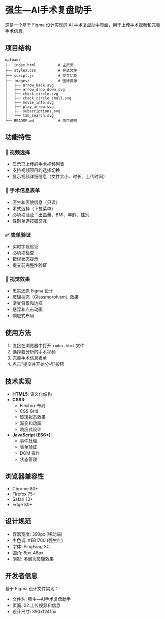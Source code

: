 # 强生—AI手术复盘助手

这是一个基于 Figma 设计实现的 AI 手术复盘助手界面，用于上传手术视频和完善手术信息。

## 项目结构

```
upload/
├── index.html          # 主页面
├── styles.css          # 样式文件
├── script.js           # 交互功能
├── images/             # 图标资源
│   ├── arrow_back.svg
│   ├── arrow_drop_down.svg
│   ├── check_circle.svg
│   ├── check_circle_small.svg
│   ├── movie_info.svg
│   ├── play_arrow.svg
│   ├── subscriptions.svg
│   └── tab_search.svg
└── README.md           # 项目说明
```

## 功能特性

### 🎥 视频选择
- 显示已上传的手术视频列表
- 支持视频项目的选择切换
- 显示视频详细信息（文件大小、时长、上传时间）

### 📝 手术信息表单
- 医生和医院信息（只读）
- 术式选择（下拉菜单）
- 必填项验证：出血量、BMI、年龄、性别
- 性别单选按钮交互

### ✅ 表单验证
- 实时字段验证
- 必填项检查
- 错误状态提示
- 提交前完整性验证

### 🎨 视觉效果
- 忠实还原 Figma 设计
- 玻璃拟态（Glassmorphism）效果
- 渐变背景和边框
- 悬浮和点击动画
- 响应式布局

## 使用方法

1. 直接在浏览器中打开 `index.html` 文件
2. 选择要分析的手术视频
3. 完善手术信息表单
4. 点击"提交并开始分析"按钮

## 技术实现

- **HTML5**: 语义化结构
- **CSS3**: 
  - Flexbox 布局
  - CSS Grid
  - 玻璃拟态效果
  - 渐变和动画
  - 响应式设计
- **JavaScript (ES6+)**:
  - 事件处理
  - 表单验证
  - DOM 操作
  - 状态管理

## 浏览器兼容性

- Chrome 80+
- Firefox 75+
- Safari 13+
- Edge 80+

## 设计规范

- 容器宽度: 390px (移动端)
- 主色调: #EB1700 (强生红)
- 字体: PingFang SC
- 圆角: 8px-48px
- 阴影: 多层次玻璃效果

## 开发者信息

基于 Figma 设计文件实现：
- 文件名: 强生—AI手术复盘助手
- 页面: 02.上传视频和信息
- 设计尺寸: 390x1241px 